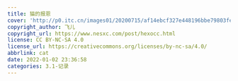 ```yaml
---
title: 猫的报恩
cover: 'http://p0.itc.cn/images01/20200715/af14ebcf327e448196bbe79803fefa16.jpeg'
copyright_author: 飞儿
copyright_url: https://www.nesxc.com/post/hexocc.html
license: CC BY-NC-SA 4.0
license_url: https://creativecommons.org/licenses/by-nc-sa/4.0/
abbrlink: cat
date: 2022-01-02 23:36:58
categories: 3.1-记录
---
```



<!-- # <center>猫的报恩</center>

<img src="https://cdn.jsdelivr.net/gh/myNightwish/CDN_res/Project/猫的报恩-index.webp" alt="img" style="zoom: 100%;" />

## <center>1. 故事情节</center>

- 主题曲：幻化成风（翻唱小手拉大手）
{% raw %}
<div style="position: relative; width: 100%; height: 0; padding-bottom: 20%;">
  <iframe src="//music.163.com/outchain/player?type=2&id=482172" scrolling="no" border="0" frameborder="no" framespacing="0" allowfullscreen="true" style="position: absolute; width: 100%; height: 100%; Left: 0; top: 0;" ></iframe>
</div>
{% endraw %}

- 故事片段：猫的报恩 && 侧耳倾听
{% raw %}
    <div style="position: relative; width: 100%; height: 0; padding-bottom: 60%;">
      <iframe src="//player.bilibili.com/player.html?aid=55906649&bvid=BV1E4411G7m5&cid=97731871&page=1" scrolling="no" border="0" frameborder="no" framespacing="0" allowfullscreen="true" style="position: absolute; width: 100%; height: 100%; Left: 0; top: 0;" >
      </iframe>
    </div>
{% endraw %}

- 故事情节：
  描述一位平凡且善良的高中女生小春，在一次放学途中用棍网球拍把救了一只猫，意外开启了一趟奇幻冒险经历。小春救的是猫王国的王子，“猫王国度”的猫国王为了报答她，不断送她礼物（甚至还有老鼠），并邀请小春到猫王国作客，猫国王希望她嫁给猫王子。无助的小春向“猫咪事务所”的猫男爵（バロン）求助，遇到肥猫胖胖（ムタ）、乌鸦多多（トト）。突然，小春被一大群猫强行带往猫国，猫男爵和胖胖、多多紧追进入猫国。待在舒服的猫国中，小春渐渐地长出猫胡须和猫耳朵，快变成真正的猫了。在猫王的阻挠之下，小春、猫男爵和胖胖拼命的奔往迷宫出口，想让小春在天亮之前重回人类世界，否则将永远做猫。

- 主要角色：
{% timeline %}
{% timenode 小春 %}
    - 一直暗恋的男生町田君；
    - 奇幻冒险后找回了自己，喜欢上了猫男爵，并勇敢地向他表白
    - 末段广美告知小春她一直暗恋的男生町田君和他的女朋友分了手，小春表示“现在已经没关系了。”
{% endtimenode %}

{% timenode 男爵 %}
    - 一只陶瓷猫，本名为“佛贝鲁‧冯‧吉金肯”(フンベルト・フォン・ジッキンゲン)，猫咪事务所所长；
    - 长相帅气，有着沉稳的绅士个性又很聪明，拥有骑士精神
    - 事务所里挂着一幅在《侧耳倾听》故事中与猫男爵为一对的女猫露意丝的画像：这个神秘的”地球屋“里，不仅有男猫爵，还有一座古董钟：两个苦苦相恋的国王和王后，可惜住在不同的世界，只有在十二点钟时，她才会从羊变回原本的样子，即使如此，国王还是每小时就会准时出现，等待王后....，这是一个很有趣的古董店
{% endtimenode %}

{% timenode 胖胖 %}
    - 猫男爵的朋友，本名为“雷纳多‧蒙”（ルナルド・ムーン）
    - 外型巨大肥胖的白猫，贪吃，嘴巴说的虽有点恶劣但个性不坏。其实他是被猫王国通缉的重大要犯，因为他把猫王国的鱼吃的一点都不剩，此事件也是猫王国史上最恶名昭彰的事件。
{% endtimenode %}

{% timenode 多多 %}
    - 猫男爵的朋友，为一座乌鸦雕像，是只黑色的乌鸦，常常和胖胖斗嘴。
{% endtimenode %}

{% timenode 拿多露（超可爱的角色） %}


{% endtimenode %}
{% endtimeline %}
- ## <center>2. 迷失自我，反而得不到爱</center>
  <img src="https://cdn.jsdelivr.net/gh/myNightwish/CDN_res/img/猫的报恩——2.jpeg" alt="img" style="zoom: 100%;" />
- 如果一个人真的爱你，他会让你做你自己
- 小春暗恋的男生同时被很多女生喜欢，而自己是永远看不到的存在；
- 在经历一系列事情后，小春拒绝了那个懒懒的没有烦恼的充满诱惑的猫世界而想尽办法恢复为人；
- 故事的最后，小春找到了自己的定位，喜欢上了男爵，并勇敢地向他表白.此时又听到了之前暗恋男生分手的消息，但她一脸微笑地说，我已经不在乎啦
- 或许有一天，你会幻想为所爱之人改变自己原有的样子，那种幻想也许会充满诱惑，可是请你一定要记得做内心最真实的自己喔，否则变成猫咪的你当错过午夜而无法恢复人形时，你会不会后悔呢？ -->

